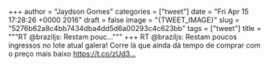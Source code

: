 
+++
author = "Jaydson Gomes"
categories = ["tweet"]
date = "Fri Apr 15 17:28:26 +0000 2016"
draft = false
image = "{TWEET_IMAGE}"
slug = "5276b62a8c4bb7434dba4dd5d6a00293c4c623bb"
tags = ["tweet"]
title = """RT @braziljs: Restam pouc..."""
+++
RT @braziljs: Restam poucos ingressos no lote atual galera! Corre lá que ainda dá tempo de comprar com o preço mais baixo https://t.co/zUd3…
